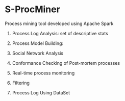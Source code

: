 # S-ProcMiner
Process mining tool developed using Apache Spark

1. Process Log Analysis: set of descriptive stats

2. Process Model Building:

3. Social Network Analysis

4. Conformance Checking of Post-mortem processes

5. Real-time process monitoring

6. Filtering

7. Process Log Using DataSet
